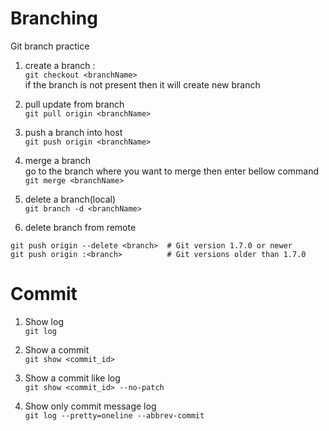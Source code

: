 # Branching
Git branch practice

1. create a branch : </br>
``` git checkout <branchName> ``` </br>
if the branch <branchName> is not present then it will create new branch 

2. pull update from branch </br>
``` git pull origin <branchName> ```

3. push a branch into host </br>
``` git push origin <branchName> ```

4. merge a branch </br>
go to the branch where you want to merge then enter bellow command </br>
``` git merge <branchName> ```

5. delete a branch(local) </br>
``` git branch -d <branchName> ```

6. delete branch from remote </br> 
``` 
git push origin --delete <branch>  # Git version 1.7.0 or newer
git push origin :<branch>          # Git versions older than 1.7.0
```

# Commit 
1. Show log </br>
``` git log ```

2. Show a commit </br>
``` git show <commit_id> ``` 

3. Show a commit like log </br>
``` git show <commit_id> --no-patch ```

4. Show only commit message log </br>
``` git log --pretty=oneline --abbrev-commit ```


